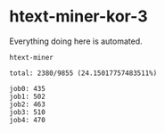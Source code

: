 # htext-miner-kor-3

Everything doing here is automated.

```
htext-miner

total: 2380/9855 (24.15017757483511%)

job0: 435
job1: 502
job2: 463
job3: 510
job4: 470
```